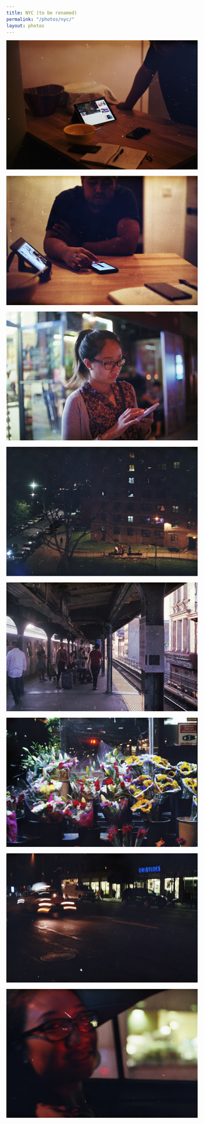 ```yaml
---
title: NYC (to be renamed)
permalink: "/photos/nyc/"
layout: photos
---
```


![](Diego0001.jpeg)

![](Untitled-10.jpeg)

![](Untitled-11.jpeg)

![](Untitled-4.jpeg)

![](Untitled-5.jpeg)

![](Untitled-6.jpeg)

![](Untitled-7.jpeg)

![](Untitled-9.jpeg)
